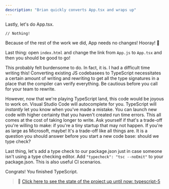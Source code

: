 ```yaml
---
description: "Brian quickly converts App.tsx and wraps up"
---
```


Lastly, let's do App.tsx.

```tsx
// Nothing!
```

Because of the rest of the work we did, App needs no changes! Hooray! 🎉

Last thing: open `index.html` and change the link from `App.js` to `App.tsx` and then you should be good to go!

This probably felt burdensome to do. In fact, it is. I had a difficult time writing this! Converting existing JS codebasees to TypeScript necessitates a certain amount of writing and rewriting to get all the type signatures in a place that the compiler can verify everything. Be cautious before you call for your team to rewrite.

However, now that we're playing TypeScript land, this code would be joyous to work on. Visual Studio Code will autocomplete for you. TypeScript will _instantly_ let you know when you've made a mistake. You can launch new code with higher certainty that you haven't created run time errors. This all comes at the cost of taking longer to write. Ask yourself if that's a trade-off you're willing to make: if you're a tiny startup that may not happen. If you're as large as Microsoft, maybe! It's a trade-off like all things are. It is a question you should answer before you start a new code base: should we type check?

Last thing, let's add a type check to our package.json just in case someone isn't using a type checking editor. Add `"typecheck": "tsc --noEmit"` to your package.json. This is also useful CI scenarios.

Congrats! You finished TypeScript.

> 🏁 [Click here to see the state of the project up until now: typescript-5][step]

[step]: https://github.com/btholt/citr-v8-project/tree/master/typescript-5

